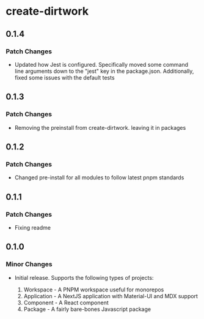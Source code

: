 # create-dirtwork

## 0.1.4

### Patch Changes

- Updated how Jest is configured. Specifically moved some command line arguments down to the "jest" key in the package.json. Additionally, fixed some issues with the default tests

## 0.1.3

### Patch Changes

- Removing the preinstall from create-dirtwork. leaving it in packages

## 0.1.2

### Patch Changes

- Changed pre-install for all modules to follow latest pnpm standards

## 0.1.1

### Patch Changes

- Fixing readme

## 0.1.0

### Minor Changes

- Initial release. Supports the following types of projects:

  1. Workspace - A PNPM workspace useful for monorepos
  1. Application - A NextJS application with Material-UI and MDX support
  1. Component - A React component
  1. Package - A fairly bare-bones Javascript package
